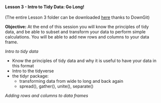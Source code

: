 #### Lesson 3 - Intro to Tidy Data: Go Long!

(The entire Lesson 3 folder can be downloaded [here](https://minhaskamal.github.io/DownGit/#/home?url=https://github.com/eacton/CAGEF/tree/master/Lesson_3) thanks to DownGit)

**Objective:** At the end of this session you will know the principles of tidy data, and be able to subset and transform your data to perform simple calculations. You will be able to add new rows and columns to your data frame.

*Intro to tidy data*

-   Know the principles of tidy data and why it is useful to have your data in this format
-   Intro to the tidyverse
-   the tidyr package:
    -   transforming data from wide to long and back again
    -   spread(), gather(), unite(), separate()

*Adding rows and columns to data frames*
